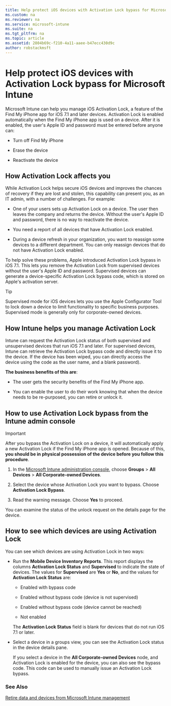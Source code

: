 ```yaml
---
title: Help protect iOS devices with Activation Lock bypass for Microsoft Intune
ms.custom: na
ms.reviewer: na
ms.service: microsoft-intune
ms.suite: na
ms.tgt_pltfrm: na
ms.topic: article
ms.assetid: 2804b69c-f210-4a11-aaee-b47ecc430d9c
author: robstackmsft
---
```

# Help protect iOS devices with Activation Lock bypass for Microsoft Intune
Microsoft Intune can help you manage iOS Activation Lock, a feature of the Find My iPhone app for iOS 7.1 and later devices. Activation Lock is enabled automatically when the Find My iPhone app is used on a device. After it is enabled, the user's Apple ID and password must be entered before anyone can:

-   Turn off Find My iPhone

-   Erase the device

-   Reactivate the device

## How Activation Lock affects you
While Activation Lock helps secure iOS devices and improves the chances of recovery if they are lost and stolen, this capability can present you, as an IT admin, with a number of challenges. For example:

-   One of your users sets up Activation Lock on a device. The user then leaves the company and returns the device. Without the user's Apple ID and password, there is no way to reactivate the device.

-   You need a report of all devices that have Activation Lock enabled.

-   During a device refresh in your organization, you want to reassign some devices to a different department. You can only reassign devices that do not have Activation Lock enabled.

To help solve these problems, Apple introduced Activation Lock bypass in iOS 7.1. This lets you remove the Activation Lock from supervised devices without the user's Apple ID and password. Supervised devices can generate a device-specific Activation Lock bypass code, which is stored on Apple's activation server.

> [!TIP]
> Supervised mode for iOS devices lets you use the Apple Configurator Tool to lock down a device to limit functionality to specific business purposes. Supervised mode is generally only for corporate-owned devices.

## How Intune helps you manage Activation Lock
Intune can request the Activation Lock status of both supervised and unsupervised devices that run iOS 7.1 and later. For supervised devices, Intune can retrieve the Activation Lock bypass code and directly issue it to the device. If the device has been wiped, you can directly access the device using the code as the user name, and a blank password).

**The business benefits of this are**:

-   The user gets the security benefits of the Find My iPhone app.

-   You can enable the user to do their work knowing that when the device needs to be re-purposed, you can retire or unlock it.

## How to use Activation Lock bypass from the Intune admin console
> [!IMPORTANT]
> After you bypass the Activation Lock on a device, it will automatically apply a new Activation Lock if the Find My iPhone app is opened. Because of this, **you should be in physical possession of the device before you follow this procedure**.

1.  In the [Microsoft Intune administration console](https://manage.microsoft.com), choose **Groups** &gt; **All Devices** &gt; **All Corporate-owned Devices**.

2.  Select the device whose Activation Lock you want to bypass. Choose **Activation Lock Bypass**.

3.  Read the warning message. Choose **Yes** to proceed.

You can examine the status of the unlock request on the details page for the device.

## How to see which devices are using Activation Lock
You can see which devices are using Activation Lock in two ways:

-   Run the **Mobile Device Inventory Reports**. This report displays the columns **Activation Lock Status** and **Supervised** to indicate the state of devices. The values for **Supervised** are **Yes** or **No**, and the values for **Activation Lock Status** are:

    -   Enabled with bypass code

    -   Enabled without bypass code (device is not supervised)

    -   Enabled without bypass code (device cannot be reached)

    -   Not enabled

    The **Activation Lock Status** field is blank for devices that do not run iOS 7.1 or later.

-   Select a device in a groups view, you can see the Activation Lock status in the device details pane.

    If you select a device in the **All Corporate-owned Devices** node, and Activation Lock is enabled for the device, you can also see the bypass code. This code can be used to manually issue an Activation Lock bypass.

### See Also
[Retire data and devices from Microsoft Intune management](retire-data-and-devices-from-microsoft-intune-management.md)

